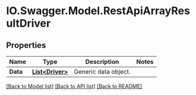 # IO.Swagger.Model.RestApiArrayResultDriver
## Properties

Name | Type | Description | Notes
------------ | ------------- | ------------- | -------------
**Data** | [**List&lt;Driver&gt;**](Driver.md) | Generic data object. | 

[[Back to Model list]](../README.md#documentation-for-models) [[Back to API list]](../README.md#documentation-for-api-endpoints) [[Back to README]](../README.md)


